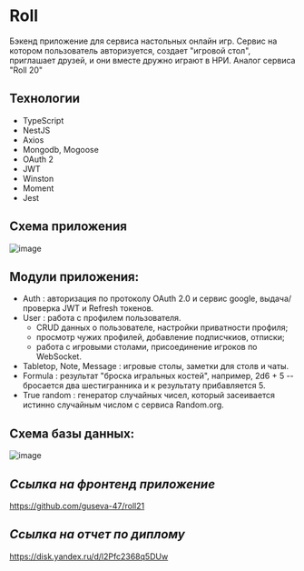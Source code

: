 # Roll
Бэкенд приложение для сервиса настольных онлайн игр. Сервис на котором пользователь авторизуется, создает "игровой стол", приглашает друзей, и они вместе дружно играют в НРИ. Аналог сервиса "Roll 20"

## Технологии
- TypeScript
- NestJS
- Axios
- Mongodb, Mogoose
- OAuth 2
- JWT
- Winston
- Moment
- Jest

## Схема приложения
![image](https://user-images.githubusercontent.com/52123834/192784575-227f23b6-1e8f-4d48-866a-456904e2a6d2.png)

## Модули приложения:
- Auth : авторизация по протоколу OAuth 2.0 и сервис google, выдача/проверка  JWT и Refresh токенов.
- User : работа с профилем пользователя. 
  - CRUD данных о пользователе, настройки приватности профиля;
  - просмотр чужих профилей, добавление подписчкиов, отписки;
  - работа с игровыми столами, присоединение игроков по WebSocket.
- Tabletop, Note, Message : игровые столы, заметки для столв и чаты.
- Formula : результат "броска игральных костей", например, 2d6 + 5 -- бросается два шестигранника и к результату прибавляется 5.
- True random : генератор случайных чисел, который засеивается истинно случайным числом с сервиса Random.org.

## Схема базы данных:
![image](https://user-images.githubusercontent.com/52123834/192785611-1b24ae4a-9e37-44f2-a111-82ff0a151a9e.png)

## _Ссылка на фронтенд приложение_
https://github.com/guseva-47/roll21

## _Ссылка на отчет по диплому_
https://disk.yandex.ru/d/l2Pfc2368q5DUw
